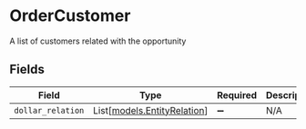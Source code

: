 # OrderCustomer

A list of customers related with the opportunity


## Fields

| Field                                                      | Type                                                       | Required                                                   | Description                                                |
| ---------------------------------------------------------- | ---------------------------------------------------------- | ---------------------------------------------------------- | ---------------------------------------------------------- |
| `dollar_relation`                                          | List[[models.EntityRelation](../models/entityrelation.md)] | :heavy_minus_sign:                                         | N/A                                                        |